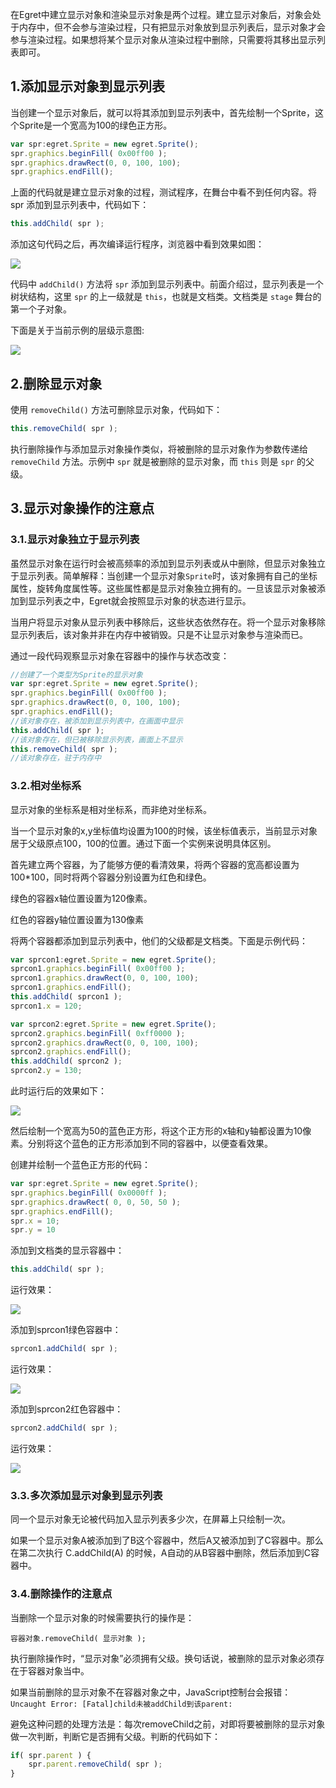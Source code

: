在Egret中建立显示对象和渲染显示对象是两个过程。建立显示对象后，对象会处于内存中，但不会参与渲染过程，只有把显示对象放到显示列表后，显示对象才会参与渲染过程。如果想将某个显示对象从渲染过程中删除，只需要将其移出显示列表即可。

## 1.添加显示对象到显示列表

当创建一个显示对象后，就可以将其添加到显示列表中，首先绘制一个Sprite，这个Sprite是一个宽高为100的绿色正方形。

```javascript
var spr:egret.Sprite = new egret.Sprite();
spr.graphics.beginFill( 0x00ff00 );
spr.graphics.drawRect(0, 0, 100, 100);
spr.graphics.endFill();
```

上面的代码就是建立显示对象的过程，测试程序，在舞台中看不到任何内容。将 spr 添加到显示列表中，代码如下：

```javascript
this.addChild( spr );
```

添加这句代码之后，再次编译运行程序，浏览器中看到效果如图：

![](5668e2533b617.png)

代码中 `addChild()` 方法将 `spr` 添加到显示列表中。前面介绍过，显示列表是一个树状结构，这里 `spr` 的上一级就是 `this`，也就是文档类。文档类是 `stage` 舞台的第一个子对象。

下面是关于当前示例的层级示意图:

![](5668e25358e2b.png)

## 2.删除显示对象

使用 `removeChild()` 方法可删除显示对象，代码如下：

```javascript
this.removeChild( spr );
```

执行删除操作与添加显示对象操作类似，将被删除的显示对象作为参数传递给 `removeChild` 方法。示例中 `spr` 就是被删除的显示对象，而 `this` 则是 `spr` 的父级。

## 3.显示对象操作的注意点

### 3.1.显示对象独立于显示列表

虽然显示对象在运行时会被高频率的添加到显示列表或从中删除，但显示对象独立于显示列表。简单解释：当创建一个显示对象`Sprite`时，该对象拥有自己的坐标属性，旋转角度属性等。这些属性都是显示对象独立拥有的。一旦该显示对象被添加到显示列表之中，Egret就会按照显示对象的状态进行显示。

当用户将显示对象从显示列表中移除后，这些状态依然存在。将一个显示对象移除显示列表后，该对象并非在内存中被销毁。只是不让显示对象参与渲染而已。

通过一段代码观察显示对象在容器中的操作与状态改变：

```javascript
//创建了一个类型为Sprite的显示对象
var spr:egret.Sprite = new egret.Sprite();
spr.graphics.beginFill( 0x00ff00 );
spr.graphics.drawRect(0, 0, 100, 100);
spr.graphics.endFill();
//该对象存在，被添加到显示列表中，在画面中显示
this.addChild( spr );
//该对象存在，但已被移除显示列表，画面上不显示
this.removeChild( spr );
//该对象存在，驻于内存中
```

### 3.2.相对坐标系

显示对象的坐标系是相对坐标系，而非绝对坐标系。

当一个显示对象的x,y坐标值均设置为100的时候，该坐标值表示，当前显示对象居于父级原点100，100的位置。通过下面一个实例来说明具体区别。

首先建立两个容器，为了能够方便的看清效果，将两个容器的宽高都设置为100*100，同时将两个容器分别设置为红色和绿色。

绿色的容器x轴位置设置为120像素。

红色的容器y轴位置设置为130像素

将两个容器都添加到显示列表中，他们的父级都是文档类。下面是示例代码：

```javascript
var sprcon1:egret.Sprite = new egret.Sprite();
sprcon1.graphics.beginFill( 0x00ff00 );
sprcon1.graphics.drawRect(0, 0, 100, 100);
sprcon1.graphics.endFill();
this.addChild( sprcon1 );
sprcon1.x = 120;

var sprcon2:egret.Sprite = new egret.Sprite();
sprcon2.graphics.beginFill( 0xff0000 );
sprcon2.graphics.drawRect(0, 0, 100, 100);
sprcon2.graphics.endFill();
this.addChild( sprcon2 );
sprcon2.y = 130;
```

此时运行后的效果如下：

![](5668e25372b48.png)

然后绘制一个宽高为50的蓝色正方形，将这个正方形的x轴和y轴都设置为10像素。分别将这个蓝色的正方形添加到不同的容器中，以便查看效果。

创建并绘制一个蓝色正方形的代码：

```javascript
var spr:egret.Sprite = new egret.Sprite();
spr.graphics.beginFill( 0x0000ff );
spr.graphics.drawRect( 0, 0, 50, 50 );
spr.graphics.endFill();
spr.x = 10;
spr.y = 10
```

添加到文档类的显示容器中：

```javascript
this.addChild( spr );
```

运行效果：

![](5668e2537f781.png)

添加到sprcon1绿色容器中：

```javascript
sprcon1.addChild( spr );
```

运行效果：

![](5668e253912b4.png)

添加到sprcon2红色容器中：

```javascript
sprcon2.addChild( spr );
```

运行效果：

![](5668e253a0fc6.png)

### 3.3.多次添加显示对象到显示列表

同一个显示对象无论被代码加入显示列表多少次，在屏幕上只绘制一次。

如果一个显示对象A被添加到了B这个容器中，然后A又被添加到了C容器中。那么在第二次执行 C.addChild(A) 的时候，A自动的从B容器中删除，然后添加到C容器中。

### 3.4.删除操作的注意点

当删除一个显示对象的时候需要执行的操作是：

`容器对象.removeChild( 显示对象 );`

执行删除操作时，“显示对象”必须拥有父级。换句话说，被删除的显示对象必须存在于容器对象当中。

如果当前删除的显示对象不在容器对象之中，JavaScript控制台会报错：`Uncaught Error: [Fatal]child未被addChild到该parent:`

避免这种问题的处理方法是：每次removeChild之前，对即将要被删除的显示对象做一次判断，判断它是否拥有父级。判断的代码如下：

```javascript
if( spr.parent ) {
    spr.parent.removeChild( spr );
}
```

